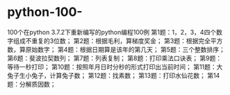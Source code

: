 # python-100-
100个在python 3.7.2下重新编写的python编程100例
第1题：1，2，3，4四个数字组成不重复的3位数；
第2题：根据毛利，算梯度奖金；
第3题：根据完全平方数，算原始数字；
第4题：根据日期算是该年的第几天；
第5题：三个整数排序；
第6题：斐波拉契数列；
第7题：列表复制；
第8题：打印乘法口诀表；
第9题：等待一秒打印；
第10题：按照年月日时分秒的形式打印出当前时间；
第11题：大兔子生小兔子，计算兔子数；
第12题：找素数；
第13题：打印水仙花数；
第14题：分解质因数；

